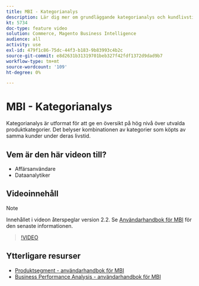```yaml
---
title: MBI - Kategorianalys
description: Lär dig mer om grundläggande kategorianalys och kundlivstidsvärde.
kt: 5734
doc-type: feature video
solution: Commerce, Magento Business Intelligence
audience: all
activity: use
exl-id: 479f1c86-75dc-44f3-b183-9b83993c4b2c
source-git-commit: e8d2631b31319701beb327f42fdf1372d9dad9b7
workflow-type: tm+mt
source-wordcount: '109'
ht-degree: 0%

---
```


# MBI - Kategorianalys

Kategorianalys är utformat för att ge en översikt på hög nivå över utvalda produktkategorier. Det belyser kombinationen av kategorier som köpts av samma kunder under deras livstid.

## Vem är den här videon till?

- Affärsanvändare
- Dataanalytiker

## Videoinnehåll

>[!NOTE]
>
>Innehållet i videon återspeglar version 2.2. Se [Användarhandbok för MBI](https://experienceleague.adobe.com/docs/commerce-business-intelligence/mbi/guide-overview.html) för den senaste informationen.

>[!VIDEO](https://video.tv.adobe.com/v/37904/?quality=12&learn=on)

## Ytterligare resurser

- [Produktsegment - användarhandbok för MBI](https://experienceleague.adobe.com/docs/commerce-business-intelligence/mbi/best-practices/data/segment-filter.html#product-segments)
- [Business Performance Analysis - användarhandbok för MBI](https://experienceleague.adobe.com/docs/commerce-business-intelligence/mbi/analyze/customers/rfm-analysis.html)
